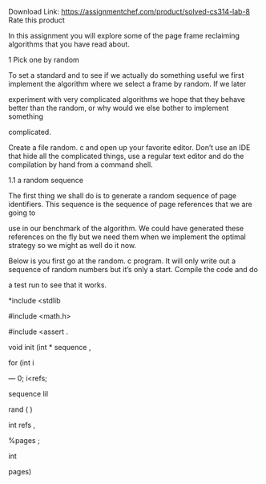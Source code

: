 Download Link: https://assignmentchef.com/product/solved-cs314-lab-8
<br>
<span class="kksr-muted">Rate this product</span>

In this assignment you will explore some of the page frame reclaiming algorithms that you have read about.

1 Pick one by random

To set a standard and to see if we actually do something useful we first implement the algorithm where we select a frame by random. If we later

experiment with very complicated algorithms we hope that they behave better than the random, or why would we else bother to implement something

complicated.

Create a file random. c and open up your favorite editor. Don’t use an IDE that hide all the complicated things, use a regular text editor and do the compilation by hand from a command shell.

1.1 a random sequence

The first thing we shall do is to generate a random sequence of page identifiers. This sequence is the sequence of page references that we are going to

use in our benchmark of the algorithm. We could have generated these references on the fly but we need them when we implement the optimal strategy so we might as well do it now.

Below is you first go at the random. c program. It will only write out a sequence of random numbers but it’s only a start. Compile the code and do

a test run to see that it works.

*include &lt;stdlib

#include &lt;math.h&gt;

#include &lt;assert .

void init (int * sequence ,

for (int i

— 0; i&lt;refs;

sequence lil

rand ( )

int refs ,

%pages ;

int

pages)